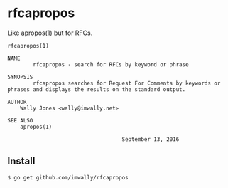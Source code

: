 rfcapropos
==========
Like apropos(1) but for RFCs.

```
rfcapropos(1)

NAME
        rfcapropos - search for RFCs by keyword or phrase

SYNOPSIS
        rfcapropos searches for Request For Comments by keywords or phrases and displays the results on the standard output. 

AUTHOR
    Wally Jones <wally@imwally.net>

SEE ALSO
    apropos(1)

                                    September 13, 2016
```

Install
-------
`$ go get github.com/imwally/rfcapropos`
